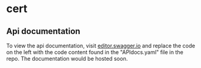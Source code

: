 # cert
## Api documentation

To view the api documentation, visit [editor.swagger.io](editor.swagger.io) and replace the code on the left with the code content found in the "APIdocs.yaml" file in the repo. The documentation would be hosted soon.
